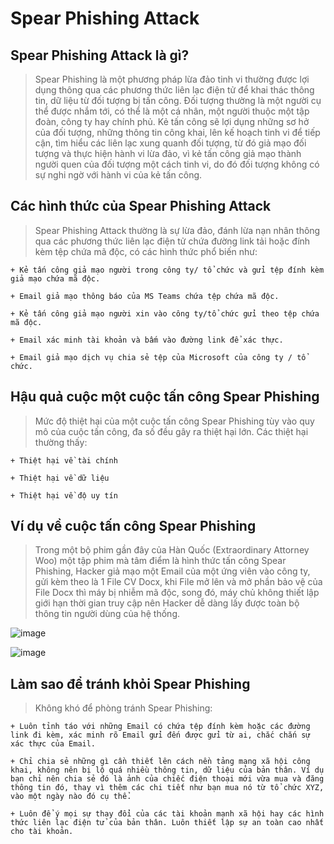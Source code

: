 # Spear Phishing Attack 

## Spear Phishing Attack là gì?

> Spear Phishing là một phương pháp lừa đảo tinh vi thường được lợi dụng thông qua các phương thức liên lạc điện tử để khai thác thông tin, dữ liệu từ đối tượng bị tấn công. Đối tượng thường là một người cụ thể được nhắm tới, có thể là một cá nhân, một người thuộc một tập đoàn, công ty hay chính phủ. Kẻ tấn công sẽ lợi dụng những sơ hở của đối tượng, những thông tin công khai, lên kế hoạch tinh vi để tiếp cận, tìm hiểu các liên lạc xung quanh đối tượng, từ đó giả mạo đối tượng và thực hiện hành vi lừa đảo, vì kẻ tấn công giả mạo thành người quen của đối tượng một cách tinh vi, do đó đối tượng không có sự nghi ngờ với hành vi của kẻ tấn công. 

## Các hình thức của Spear Phishing Attack

> Spear Phishing Attack thường là sự lừa đảo, đánh lừa nạn nhân thông qua các phương thức liên lạc điện tử chứa đường link tải hoặc đính kèm tệp chứa mã độc, có các hình thức phổ biến như:

	+ Kẻ tấn công giả mạo người trong công ty/ tổ chức và gửi tệp đính kèm giả mạo chứa mã độc.
  
	+ Email giả mạo thông báo của MS Teams chứa tệp chứa mã độc.
  
	+ Kẻ tấn công giả mạo người xin vào công ty/tổ chức gửi theo tệp chứa mã độc.
  
	+ Email xác minh tài khoản và bấm vào đường link để xác thực.
  
	+ Email giả mạo dịch vụ chia sẻ tệp của Microsoft của công ty / tổ chức.
	

## Hậu quả cuộc một cuộc tấn công Spear Phishing

> Mức độ thiệt hại của một cuộc tấn công Spear Phishing tùy vào quy mô của cuộc tấn công, đa số đều gây ra thiệt hại lớn. Các thiệt hại thường thấy:

	+ Thiệt hại về tài chính
  
	+ Thiệt hại về dữ liệu
  
	+ Thiệt hại về độ uy tín
  
## Ví dụ về cuộc tấn công Spear Phishing

> Trong một bộ phim gần đây của Hàn Quốc (Extraordinary Attorney Woo) một tập phim mà tâm điểm là hình thức tấn công Spear Phishing, Hacker giả mạo một Email của một ứng viên vào công ty, gửi kèm theo là 1 File CV Docx, khi File mở lên và mở phần bảo vệ của File Docx thì máy bị nhiễm mã độc, song đó, máy chủ không thiết lập giới hạn thời gian truy cập nên Hacker dễ dàng lấy được toàn bộ thông tin người dùng của hệ thống.

![image](https://user-images.githubusercontent.com/80806913/185762839-c5e491f8-7663-40a4-b827-f728377c3c1b.png)

![image](https://user-images.githubusercontent.com/80806913/185762844-8b6b5943-4fae-477e-bd80-41a9868dbc7d.png)

 

 
## Làm sao để tránh khỏi Spear Phishing

> Không khó để phòng tránh Spear Phishing:

	+ Luôn tỉnh táo với những Email có chứa tệp đính kèm hoặc các đường link đi kèm, xác minh rõ Email gửi đến được gửi từ ai, chắc chắn sự xác thực của Email.
  
	+ Chỉ chia sẻ những gì cần thiết lên cách nền tảng mạng xã hội công khai, không nên bị lộ quá nhiều thông tin, dữ liệu của bản thân. Ví dụ bạn chỉ nên chia sẻ đó là ảnh của chiếc điện thoại mới vừa mua và đăng thông tin đó, thay vì thêm các chi tiết như bạn mua nó từ tổ chức XYZ, vào một ngày nào đó cụ thể.
  
	+ Luôn để ý mọi sự thay đổi của các tài khoản mạnh xã hội hay các hình thức liên lạc điện tử của bản thân. Luôn thiết lập sự an toàn cao nhất cho tài khoản.

